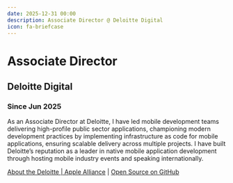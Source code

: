 ```yaml
---
date: 2025-12-31 00:00
description: Associate Director @ Deloitte Digital
icon: fa-briefcase
---
```

# Associate Director
## Deloitte Digital
### Since Jun 2025


As an Associate Director at Deloitte, I have led mobile development teams delivering high-profile public sector applications, championing modern development practices by implementing infrastructure as code for mobile applications, ensuring scalable delivery across multiple projects. I have built Deloitte’s reputation as a leader in native mobile application development through hosting mobile industry events and speaking internationally.

[About the Deloitte | Apple Alliance](https://www.deloitte.com/uk/en/alliances/apple.html) | [Open Source on GitHub](https://github.com/obinns-dd)
